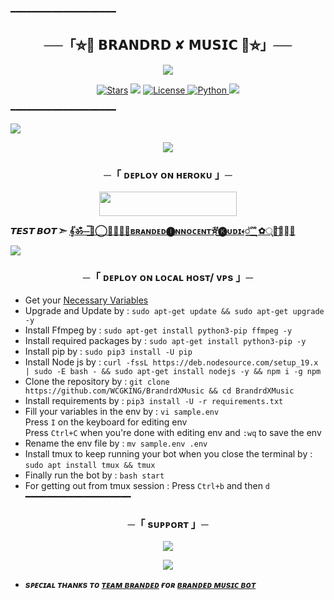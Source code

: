 ━━━━━━━━━━━━━━━━━━━━

<h2 align="center">
    ──「⛦🦋 𝗕𝗥𝗔𝗡𝗗𝗥𝗗 ✘ 𝗠𝗨𝗦𝗜𝗖 🦋⛦」──
</h2>

<p align="center">
  <img src="https://te.legra.ph/file/29626078a1324cf58ce2a.jpg">
</p>

<p align="center">
<a href="https://github.com/WCGKING/stargazers"><img src="https://img.shields.io/github/stars/CoderXPiyush/ValenciaXMusic?color=black&logo=github&logoColor=black&style=for-the-badge" alt="Stars" /></a>
<a href="https://github.com/WCGKING/BrandrdXMusic/network/members"> <img src="https://img.shields.io/github/forks/WCGKING/BrandrdXMusic?color=black&logo=github&logoColor=black&style=for-the-badge" /></a>
<a href="https://github.com/WCGKING/BrandrdXMusic/blob/master/LICENSE"> <img src="https://img.shields.io/badge/License-MIT-blueviolet?style=for-the-badge" alt="License" /> </a>
<a href="https://www.python.org/"> <img src="https://img.shields.io/badge/Written%20in-Python-orange?style=for-the-badge&logo=python" alt="Python" /> </a>
<a href="https://github.com/WCGKING/BrandrdXMusic/commits/WCGKING"> <img src="https://img.shields.io/github/last-commit/WCGKING/BrandrdXMusic?color=blue&logo=github&logoColor=green&style=for-the-badge" /></a>
</p>

━━━━━━━━━━━━━━━━━━━━
</h2>
<img src="https://readme-typing-svg.herokuapp.com?color=FF0000&width=420&lines=♦𝙳𝙴𝙿𝙻𝙾𝚈+𝙾𝙽+𝙷𝙴𝚁𝙾𝙺𝚄♦;📡+𝙽𝙾+𝙷𝙴𝚁𝙾𝙺𝚄+𝙱𝙰𝙽+𝙸𝚂𝚂𝚄𝙴+𝙰𝙻𝚂𝙾+𝚅𝙿𝚂+𝙳𝙴𝙿𝙻𝙾𝚈+📍+𝙿𝚁𝙴𝚂𝙴𝙽𝚃;❤️+𝙿𝙾𝚆𝙴𝚁𝙳+𝙱𝚈+𝗕𝗥𝗔𝗡𝗗𝗘𝗗+𝗞𝗜𝗡𝗚🔥">

<p align="center">
  <img src="https://te.legra.ph/file/8a552f795414972ea1ba9.jpg">
</p>

<h3 align="center">
    ─「 ᴅᴇᴩʟᴏʏ ᴏɴ ʜᴇʀᴏᴋᴜ 」─
</h3>

<p align="center"><a href="https://dashboard.heroku.com/new?template=https://github.com/Hackeramit78/THUNDERXMusic"> <img src="https://img.shields.io/badge/Deploy%20On%20Heroku-black?style=for-the-badge&logo=heroku" width="220" height="38.45"/></a></p>

</p>

**𝙏𝙀𝙎𝙏 𝘽𝙊𝙏 ➣ [𝄟ॐ⏤͟͟͞͞🦋⃝⃪⃮⃕⃔ʙʀᴀɴᴅᴇᴅ🅘︎ɴɴᴏᴄᴇɴᴛ⛦⃕͜🅚︎ᴜᴅɪ𐏓꯭ ᷞ ͦ͢ ͮ ͤ✿્᭄͜͡𝄟⃟🥀](https://t.me/BRANDED_KUDI_BOT)**



<img src="https://readme-typing-svg.herokuapp.com?color=FF0000&width=420&lines=⚠️𝗙𝗢𝗥𝗞+𝗧𝗛𝗜𝗦+𝗥𝗘𝗣𝗢+𝗙𝗜𝗥𝗦𝗧𝗟𝗬⚠️">

<h3 align="center">
    ─「 ᴅᴇᴩʟᴏʏ ᴏɴ ʟᴏᴄᴀʟ ʜᴏsᴛ/ ᴠᴘs 」─
</h3>

- Get your [Necessary Variables](https://github.com/WCGKING/BrandrdXMusic/blob/master/sample.env)
- Upgrade and Update by :
`sudo apt-get update && sudo apt-get upgrade -y`
- Install Ffmpeg by :
`sudo apt-get install python3-pip ffmpeg -y`
- Install required packages by :
`sudo apt-get install python3-pip -y`
- Install pip by :
`sudo pip3 install -U pip`
- Install Node js by :
`curl -fssL https://deb.nodesource.com/setup_19.x | sudo -E bash - && sudo apt-get install nodejs -y && npm i -g npm`
- Clone the repository by :
`git clone https://github.com/WCGKING/BrandrdXMusic && cd BrandrdXMusic`
- Install requirements by :
`pip3 install -U -r requirements.txt`
- Fill your variables in the env by :
`vi sample.env`<br>
Press `I` on the keyboard for editing env<br>
Press `Ctrl+C` when you're done with editing env and `:wq` to save the env<br>
- Rename the env file by :
`mv sample.env .env`
- Install tmux to keep running your bot when you close the terminal by :
`sudo apt install tmux && tmux`
- Finally run the bot by :
`bash start`
- For getting out from tmux session : Press `Ctrl+b` and then `d`<br>
━━━━━━━━━━━━━━━━━━━━

<h3 align="center">
    ─「 sᴜᴩᴩᴏʀᴛ 」─
</h3>

<p align="center">
<a href="https://t.me/BRANDED_WORLD"><img src="https://img.shields.io/badge/-Support%20Group-blue.svg?style=for-the-badge&logo=Telegram"></a>
</p>

<p align="center">
<a href="https://t.me/BRANDRD_BOT"><img src="https://img.shields.io/badge/-Support%20Channel-blue.svg?style=for-the-badge&logo=Telegram"></a>
</p>

- <b> _sᴩᴇᴄɪᴀʟ ᴛʜᴀɴᴋs ᴛᴏ [ᴛᴇᴀᴍ ʙʀᴀɴᴅᴇᴅ](https://github.com/WCGKING) ғᴏʀ [ʙʀᴀɴᴅᴇᴅ ᴍᴜsɪᴄ ʙᴏᴛ](https://t.me/BRANDRD_BOT)_</b>
